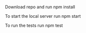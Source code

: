 Download repo and run npm install

To start the local server run npm start

To run the tests run npm test
